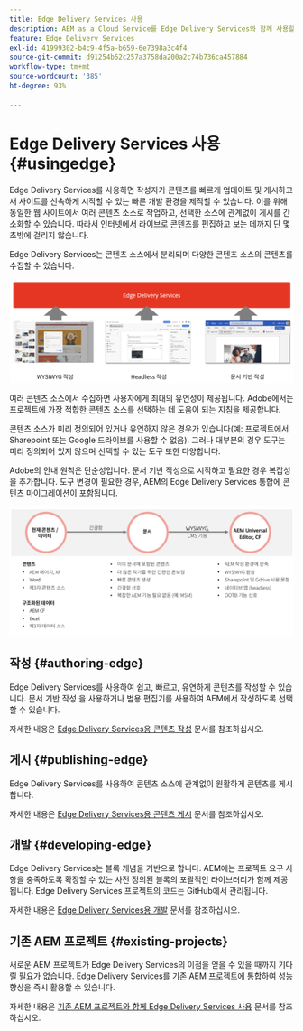 ```yaml
---
title: Edge Delivery Services 사용
description: AEM as a Cloud Service를 Edge Delivery Services와 함께 사용할 수 있는 방법에 대해 알아봅니다.
feature: Edge Delivery Services
exl-id: 41999302-b4c9-4f5a-b659-6e7398a3c4f4
source-git-commit: d91254b52c257a3758da200a2c74b736ca457884
workflow-type: tm+mt
source-wordcount: '385'
ht-degree: 93%

---
```



# Edge Delivery Services 사용 {#usingedge}

Edge Delivery Services를 사용하면 작성자가 콘텐츠를 빠르게 업데이트 및 게시하고 새 사이트를 신속하게 시작할 수 있는 빠른 개발 환경을 제작할 수 있습니다. 이를 위해 동일한 웹 사이트에서 여러 콘텐츠 소스로 작업하고, 선택한 소스에 관계없이 게시를 간소화할 수 있습니다. 따라서 인터넷에서 라이브로 콘텐츠를 편집하고 보는 데까지 단 몇 초밖에 걸리지 않습니다.

Edge Delivery Services는 콘텐츠 소스에서 분리되며 다양한 콘텐츠 소스의 콘텐츠를 수집할 수 있습니다.

![Edge Delivery용 콘텐츠 소스](assets/content-sources.png)

여러 콘텐츠 소스에서 수집하면 사용자에게 최대의 유연성이 제공됩니다. Adobe에서는 프로젝트에 가장 적합한 콘텐츠 소스를 선택하는 데 도움이 되는 지침을 제공합니다.

콘텐츠 소스가 미리 정의되어 있거나 유연하지 않은 경우가 있습니다(예: 프로젝트에서 Sharepoint 또는 Google 드라이브를 사용할 수 없음). 그러나 대부분의 경우 도구는 미리 정의되어 있지 않으며 선택할 수 있는 도구 또한 다양합니다.

Adobe의 안내 원칙은 단순성입니다. 문서 기반 작성으로 시작하고 필요한 경우 복잡성을 추가합니다. 도구 변경이 필요한 경우, AEM의 Edge Delivery Services 통합에 콘텐츠 마이그레이션이 포함됩니다.

![콘텐츠 소스 유연성](assets/content-source-flexiblity.png)

## 작성 {#authoring-edge}

Edge Delivery Services를 사용하여 쉽고, 빠르고, 유연하게 콘텐츠를 작성할 수 있습니다. 문서 기반 작성 을 사용하거나 범용 편집기를 사용하여 AEM에서 작성하도록 선택할 수 있습니다.

자세한 내용은 [Edge Delivery Services용 콘텐츠 작성](authoring.md) 문서를 참조하십시오.

## 게시 {#publishing-edge}

Edge Delivery Services를 사용하여 콘텐츠 소스에 관계없이 원활하게 콘텐츠를 게시합니다.

자세한 내용은 [Edge Delivery Services용 콘텐츠 게시](publishing.md) 문서를 참조하십시오.

## 개발 {#developing-edge}

Edge Delivery Services는 블록 개념을 기반으로 합니다. AEM에는 프로젝트 요구 사항을 충족하도록 확장할 수 있는 사전 정의된 블록의 포괄적인 라이브러리가 함께 제공됩니다. Edge Delivery Services 프로젝트의 코드는 GitHub에서 관리됩니다.

자세한 내용은 [Edge Delivery Services용 개발](developing.md) 문서를 참조하십시오.

## 기존 AEM 프로젝트 {#existing-projects}

새로운 AEM 프로젝트가 Edge Delivery Services의 이점을 얻을 수 있을 때까지 기다릴 필요가 없습니다. Edge Delivery Services를 기존 AEM 프로젝트에 통합하여 성능 향상을 즉시 활용할 수 있습니다.

자세한 내용은 [기존 AEM 프로젝트와 함께 Edge Delivery Services 사용](existing-projects.md) 문서를 참조하십시오.

